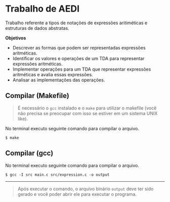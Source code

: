 # Trabalho de AEDI

Trabalho referente a tipos de notações de expressões aritiméticas e estruturas de dados abstratas.

**Objetivos**
- Descrever as formas que podem ser representadas expressões aritméticas.
- Identificar os valores e operações de um TDA para representar expressões aritméticas.
- Implementar operações para um TDA que representar expressões aritméticas e avalia essas expressões.
- Analisar as implementações das operações.

## Compilar (Makefile)
> É necessário o `gcc` instalado e o `make` para utilizar o makefile (você não precisa se preocupar com isso se estiver em um sistema UNIX like).

No terminal executo seguinte comando para compilar o arquivo.
```shell
$ make
```

## Compilar (gcc)
No terminal executo seguinte comando para compilar o arquivo.
```shell
$ gcc -I src main.c src/expression.c -o output
```

--- 
> Após executar o comando, o arquivo binário `output` deve ter sido gerado e você poder abrir ele para executar o programa.